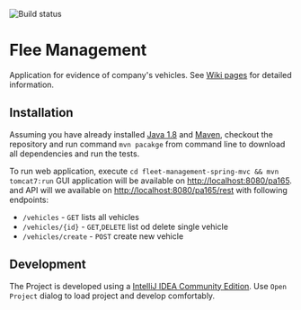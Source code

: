 ![Build status](https://api.travis-ci.org/Qerts/pa165-java.svg?branch=master)

# Flee Management

Application for evidence of company's vehicles. See [Wiki pages](https://github.com/Qerts/pa165-java/wiki) for detailed information.

## Installation

Assuming you have already installed [Java 1.8](http://www.oracle.com/technetwork/java/javase/downloads/index.html) and [Maven](https://maven.apache.org/),
checkout the repository and run command `mvn pacakge` from command line to download all dependencies and run the tests.

To run web application, execute `cd fleet-management-spring-mvc && mvn tomcat7:run` GUI application will be available on [http://localhost:8080/pa165](http://localhost:8080/pa165).
and API will we available on [http://localhost:8080/pa165/rest](http://localhost:8080/pa165/rest) with following endpoints:

- `/vehicles` - `GET` lists all vehicles
- `/vehicles/{id}` - `GET`,`DELETE` list od delete single vehicle
- `/vehicles/create` - `POST` create new vehicle

## Development

The Project is developed using a [IntelliJ IDEA Community Edition](https://www.jetbrains.com/idea/). Use `Open Project` dialog to load project and develop comfortably.
